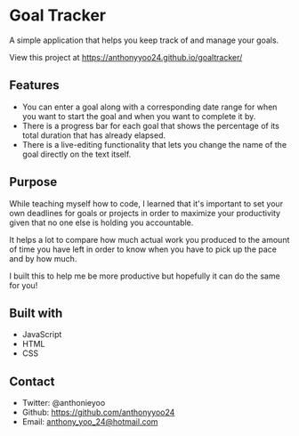 # Goal Tracker

A simple application that helps you keep track of and manage your goals.

View this project at https://anthonyyoo24.github.io/goaltracker/

## Features

- You can enter a goal along with a corresponding date range for when you want to start the goal and when you want to complete it by.
- There is a progress bar for each goal that shows the percentage of its total duration that has already elapsed.
- There is a live-editing functionality that lets you change the name of the goal directly on the text itself.

## Purpose

While teaching myself how to code, I learned that it's important to set your own deadlines for goals or projects in order to maximize your productivity given that no one else is holding you accountable.

It helps a lot to compare how much actual work you produced to the amount of time you have left in order to know when you have to pick up the pace and by how much.

I built this to help me be more productive but hopefully it can do the same for you!

## Built with

- JavaScript
- HTML
- CSS

## Contact

- Twitter: @anthonieyoo
- Github: https://github.com/anthonyyoo24
- Email: anthony_yoo_24@hotmail.com
